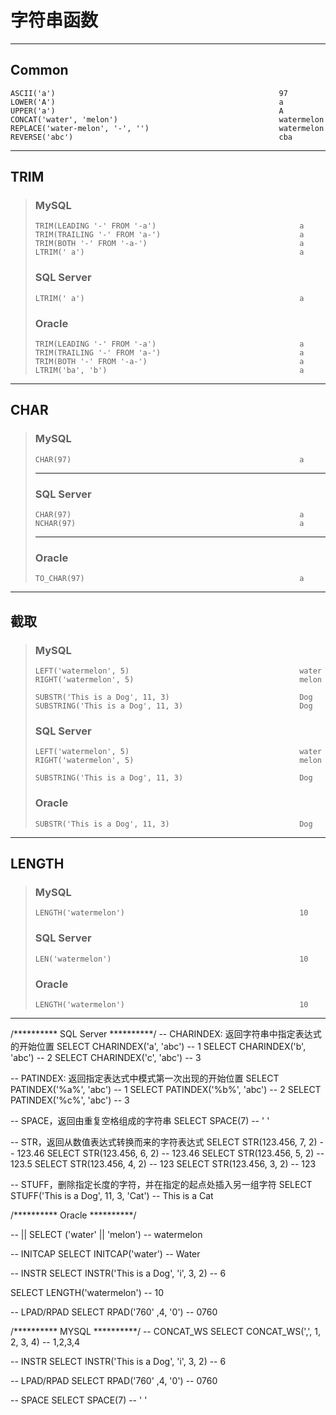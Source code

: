 # 字符串函数
---
## Common
```
ASCII('a')                                                  97
LOWER('A')                                                  a
UPPER('a')                                                  A
CONCAT('water', 'melon')                                    watermelon
REPLACE('water-melon', '-', '')                             watermelon
REVERSE('abc')                                              cba
```
---
## TRIM
>### MySQL
>```
>TRIM(LEADING '-' FROM '-a')                                a
>TRIM(TRAILING '-' FROM 'a-')                               a
>TRIM(BOTH '-' FROM '-a-')                                  a
>LTRIM(' a')                                                a
>```
>### SQL Server
>```
>LTRIM(' a')                                                a    
>```
>### Oracle
>```
>TRIM(LEADING '-' FROM '-a')                                a
>TRIM(TRAILING '-' FROM 'a-')                               a
>TRIM(BOTH '-' FROM '-a-')                                  a
>LTRIM('ba', 'b')                                           a
>```
---
## CHAR
>### MySQL
>```
>CHAR(97)                                                   a
>```
>---
>### SQL Server
>```            
>CHAR(97)                                                   a                       
>NCHAR(97)                                                  a                       
>```
>---
>### Oracle
>```
>TO_CHAR(97)                                                a
>```
---
## 截取
>### MySQL
>```
>LEFT('watermelon', 5)                                      water
>RIGHT('watermelon', 5)                                     melon
>
>SUBSTR('This is a Dog', 11, 3)                             Dog
>SUBSTRING('This is a Dog', 11, 3)                          Dog
>```
>### SQL Server
>```
>LEFT('watermelon', 5)                                      water
>RIGHT('watermelon', 5)                                     melon
>
>SUBSTRING('This is a Dog', 11, 3)                          Dog
>```
>### Oracle
>```
>SUBSTR('This is a Dog', 11, 3)                             Dog
>```
---
## LENGTH
>### MySQL
>```
>LENGTH('watermelon')                                       10
>```
>### SQL Server
>```
>LEN('watermelon')                                          10
>```
>### Oracle
>```
>LENGTH('watermelon')                                       10
>```
---

/********** SQL Server **********/
-- CHARINDEX: 返回字符串中指定表达式的开始位置
SELECT CHARINDEX('a', 'abc') -- 1
SELECT CHARINDEX('b', 'abc') -- 2
SELECT CHARINDEX('c', 'abc') -- 3

-- PATINDEX: 返回指定表达式中模式第一次出现的开始位置
SELECT PATINDEX('%a%', 'abc') -- 1
SELECT PATINDEX('%b%', 'abc') -- 2
SELECT PATINDEX('%c%', 'abc') -- 3

-- SPACE，返回由重复空格组成的字符串
SELECT SPACE(7) -- '       '

-- STR，返回从数值表达式转换而来的字符表达式
SELECT STR(123.456, 7, 2) -- 123.46
SELECT STR(123.456, 6, 2) -- 123.46
SELECT STR(123.456, 5, 2) -- 123.5
SELECT STR(123.456, 4, 2) --  123
SELECT STR(123.456, 3, 2) -- 123

-- STUFF，删除指定长度的字符，并在指定的起点处插入另一组字符
SELECT STUFF('This is a Dog', 11, 3, 'Cat') -- This is a Cat



/********** Oracle **********/

-- ||
SELECT ('water' || 'melon') -- watermelon

-- INITCAP
SELECT INITCAP('water') -- Water

-- INSTR
SELECT INSTR('This is a Dog', 'i', 3, 2) -- 6

SELECT LENGTH('watermelon') -- 10

-- LPAD/RPAD
SELECT RPAD('760' ,4, '0') -- 0760



/********** MYSQL **********/
-- CONCAT_WS
SELECT CONCAT_WS(',', 1, 2, 3, 4) -- 1,2,3,4

-- INSTR
SELECT INSTR('This is a Dog', 'i', 3, 2) -- 6

-- LPAD/RPAD
SELECT RPAD('760' ,4, '0') -- 0760

-- SPACE
SELECT SPACE(7) -- '       '